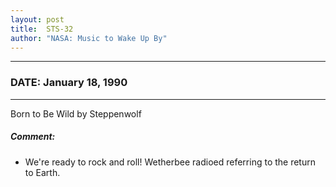 ```yaml
---
layout: post
title:  STS-32
author: "NASA: Music to Wake Up By"
---
```


----
### DATE: January 18, 1990
----
Born to Be Wild by Steppenwolf

##### Comment:
* We're ready to rock and roll! Wetherbee radioed referring to the return to Earth.
